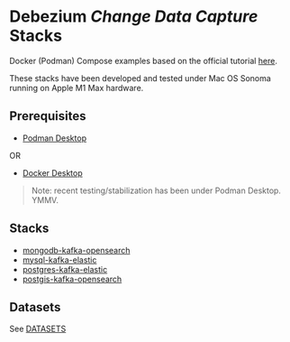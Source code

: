 # Debezium _Change Data Capture_ Stacks

Docker (Podman) Compose examples based on the official tutorial [here](https://debezium.io/documentation/reference/stable/tutorial.html).

These stacks have been developed and tested under Mac OS Sonoma running on Apple M1 Max hardware.


## Prerequisites

- [Podman Desktop](https://podman-desktop.io/)

OR
- [Docker Desktop](https://www.docker.com/products/docker-desktop/)

> Note: recent testing/stabilization has been under Podman Desktop. YMMV.

## Stacks

- [mongodb-kafka-opensearch](./mongodb-kafka-opensearch/)
- [mysql-kafka-elastic](./mysql-kafka-elastic/)
- [postgres-kafka-elastic](./postgres-kafka-elastic/)
- [postgis-kafka-opensearch](./postgis-kafka-opensearch/)

## Datasets
See [DATASETS](./DATASETS.md)
